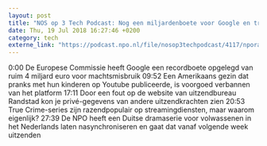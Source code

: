 ```yaml
---
layout: post
title: "NOS op 3 Tech Podcast: Nog een miljardenboete voor Google en true crime series massaal gestreamed"
date: Thu, 19 Jul 2018 16:27:46 +0200
category: tech
externe_link: "https://podcast.npo.nl/file/nosop3techpodcast/4117/nporadio1_nosop3techpodcast_20180719_nos-op-3-tech-podcast-nog-een-miljardenboete-voor-google-en-true-crime-series-massaal-gestreamed.mp3"
---
```


0:00 De Europese Commissie heeft Google een recordboete opgelegd van ruim 4 miljard euro voor machtsmisbruik
09:52 Een Amerikaans gezin dat pranks met hun kinderen op Youtube publiceerde, is voorgoed verbannen van het platform
17:11 Door een fout op de website van uitzendbureau Randstad kon je privé-gegevens van andere uitzendkrachten zien
20:53 True Crime-series zijn razendpopulair op streamingdiensten, maar waarom eigenlijk?
27:39 De NPO heeft een Duitse dramaserie voor volwassenen in het Nederlands laten nasynchroniseren en gaat dat vanaf volgende week uitzenden<img src="http://feeds.feedburner.com/~r/nosop3-tech-podcast/~4/h-q04P4ev2w" height="1" width="1" alt=""/>
